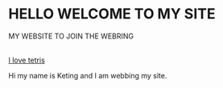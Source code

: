 # HELLO WELCOME TO MY SITE

<html>
<link rel="stylesheet" href="ketingtrinh.github.io/styles.css">
  
<p> MY WEBSITE TO JOIN THE WEBRING </p>
<br>
<a href="play.tetris.com">I love tetris</a>

Hi my name is Keting and I am webbing my site.

</html>

